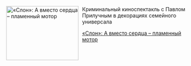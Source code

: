<!--2025-05-25 10:15:42-->
<div class="yb">
  <div class="rss kino_kino"><a href="https://www.kino-teatr.ru/kino/art/tv/6565/" title="«Слон»: А вместо сердца – пламенный мотор"><img src="https://www.kino-teatr.ru/art/5/6/6565/poster.jpg" width="196" height="147" align="left" hspace="5" style="margin: 0px 10px 0px 5px" alt="«Слон»: А вместо сердца – пламенный мотор"/></a>Криминальный киноспектакль с Павлом Прилучным в декорациях семейного универсала <p class="titl"><a href="https://www.kino-teatr.ru/kino/art/tv/6565/">«Слон»: А вместо сердца – пламенный мотор</a></p></div>
</div>
